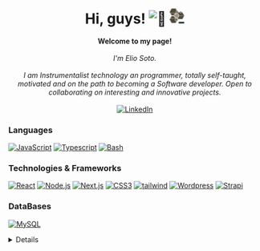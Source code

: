 <h1 align="center">Hi, guys! 
<img src="https://github-production-user-asset-6210df.s3.amazonaws.com/24524555/238178097-766d336d-b87d-44ba-807c-c51de2bc6b4d.gif" width="28px" alt="👋"/>
<img src="./public/Logo-ES.gif" width="30px" alt="Logo Elio Soto"/>

</h1>

<p align="center">
    <b>Welcome to my page!</b><br><br>
    <i>
        I'm Elio Soto.<br>
        <br>I am Instrumentalist technology an programmer, totally self-taught, motivated and on the path to becoming a Software developer.
        Open to collaborating on interesting and innovative projects.<br>
    </i><br>
    <a href="https://www.linkedin.com/in/barbatossifiruz">
        <img src="https://img.shields.io/badge/LinkedIn-blue?style=flat-square&logo=linkedin" alt="LinkedIn">
    </a>
</p>

### Languages

[![JavaScript](https://img.shields.io/badge/javascript-black?style=for-the-badge&logo=javascript)](https://github.com/Barbatossifiruz)
[![Typescript](https://img.shields.io/badge/Typescript-black?style=for-the-badge&logo=typescript)](https://github.com/Barbatossifiruz)
[![Bash](https://img.shields.io/badge/bash-black?style=for-the-badge&logo=gnu-bash&logoColor=white)](https://github.com/Barbatossifiruz)

### Technologies & Frameworks

[![React](https://img.shields.io/badge/react-black?style=for-the-badge&logo=react)](https://github.com/Barbatossifiruz)
[![Node.js](https://img.shields.io/badge/node.js-black?style=for-the-badge&logo=nodedotjs)](https://github.com/Barbatossifiruz)
[![Next.js](https://img.shields.io/badge/Next.js-black?style=for-the-badge&logo=nextdotjs)](https://github.com/Barbatossifiruz)
[![CSS3](https://img.shields.io/badge/css3-black?style=for-the-badge&logo=css3)](https://github.com/Barbatossifiruz)
[![tailwind](https://img.shields.io/badge/tailwindcss-black?style=for-the-badge&logo=tailwindcss)](https://github.com/Barbatossifiruz)
[![Wordpress](https://img.shields.io/badge/wordpress-black?style=for-the-badge&logo=wordpress)](https://github.com/Barbatossifiruz)
[![Strapi](https://img.shields.io/badge/strapi-black?style=for-the-badge&logo=strapi)](https://github.com/Barbatossifiruz)

### DataBases

[![MySQL](https://img.shields.io/badge/mysql-black?style=for-the-badge&logo=mysql)](https://github.com/Barbatossifiruz)

<details>
<p align="center">
  <a href="https://github.com/Barbatossifiruz">
    <img src="http://github-profile-summary-cards.vercel.app/api/cards/profile-details?username=Barbatossifiruz&theme=transparent" />
  </a>
  <a href="https://github.com/Barbatossifiruz">
    <img src="https://github-readme-streak-stats.herokuapp.com/?user=wervlad&hide_border=true&card_width=338&theme=transparent" />
  </a>
  <a href="https://github.com/Barbatossifiruz">
    <img src="http://github-profile-summary-cards.vercel.app/api/cards/stats?username=Barbatossifiruz&theme=transparent" />
  </a>
  <a href="https://github.com/Barbatossifiruz">
    <img src="https://github-readme-stats.vercel.app/api/top-langs/?username=Barbatossifiruz&langs_count=10&card_width=699&hide_border=true&theme=transparent" />
  </a>
</p>
</details>
